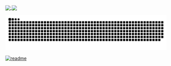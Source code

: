 <div>
  <a href="https://github.com/CleitonQ">
    <img height="180em" align="center" src="https://github-readme-stats.vercel.app/api?username=CleitonQ&show_icons=true&theme=react&include_all_commits=true&count_private=true"/>
    <img height="180em" align="center" src="https://github-readme-stats.vercel.app/api/top-langs/?username=CleitonQ&layout=compact&langs_count=7&theme=react" />
  
  ![Snake animation](https://github.com/CleitonQ/CleitonQ/blob/output/github-contribution-grid-snake.svg)

  [![readme](https://github-readme-stats.vercel.app/api/pin/?username=CleitonQ&repo=CleitonQ&theme=react)](https://github.com/CleitonQ/CleitonQ)

